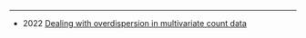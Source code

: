 ---
* 2022 [Dealing with overdispersion in multivariate count data](https://doi.org/10.1016/j.csda.2022.107447)

